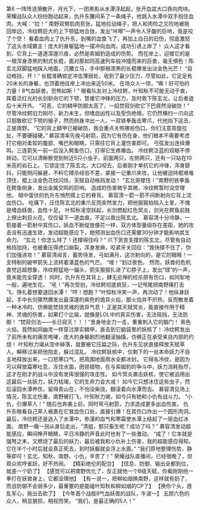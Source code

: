 第6
    一阵阵涟漪散开，月光下，一团黑影从水潭浮起起，张开血盆大口吞向肉块。
    荣耀战队众人纷纷跑动起来，仇升东腰间系了一条绳子，他跳入水潭中双手抱住血肉，大喊：“拉！”
    南野双臂肌肉贲张，猛地拉动绳子，把人和肉险之又险地被拖回岸边，冷纹鳄巨大的上下颚猛地合拢，发出“咔嚓”一声令人牙酸的巨响，竟是咬了个空！
    看着血肉上了仇升东，到嘴的血食飞了，再加上白日的旧伤，彻底激怒了这头水域霸主！庞大的身躯猛地一摆冲向血肉，成功引诱上岸了！
    众人这才看到，它背上一道道深邃爪痕，必然是索姆豹造成的伤势。
    而在岸上，迎接它的是一根浑身漆黑的制式长棍，面对那如同高速列车般冲撞而来的巨兽，毫无惧色！陈玄北双脚猛地踩入地面，沉腰立马，手中那根漆黑的长棍爆发出淡金色光芒！
    “自动格挡，开！”
    长棍准确锁定冲击薄弱处，收到了最少压力，尽管如此，它足足有20米长的身躯，也顶着他往岸上冲出来近50米。
    在场众人一惊，“嘶！好可怕的力量！8气血妖兽，恐怖如斯！”
    眼看队友对上冷纹鳄，叶知秋不可能无动于衷，挥着泛红光的长剑斩向它的下颚，暂缓它冲锋的压力，及时救下陈玄北，让后者退后十米开外。
    “可恶，它的鳞甲防御太高了，一招焚寂剑砍它下巴居然没破防！”
    尽管冷纹鳄旧力刚尽、新力未生，但嗜血凶性以及受伤绝境，它仍然横扫一爪向这只胆敢砍它下颚的猴子，然而侧身冲出一人，一双铁拳轰击寒爪，代他挡下这击，正是南野。
    “它的背上鳞甲已被破防，我会重点关照哪些伤口，你们注意周旋拉扯，不要硬碰硬。”
    慕容清率先挽弓射箭，因为它有伤在身，他们根本不需要考虑打它相对柔软的腹部、嘴巴和眼睛，只需往它背上灌伤害即可。
    弓弦发出连续爆鸣，三连箭矢一前一后没入鳄鱼伤口，打得它生疼爆血。
    冷纹鳄泛蓝的双眼不停转动，它可以清晰察觉到附近5只小虫子，前面两只，左侧两只，还有一只站在10米高的岩石上。
    它锁定住了陈玄北，大口咬去，后者刚才单抗它的冲锋，浑身颤抖，只能侧闪躲避，不料它搏杀经验不差，紧接一记重爪夹攻，让他被迫持棍艰难顶住，棍上淡金色花纹闪烁，天赋自动格挡发动！
    "玄北哥撑住！"南野的铁拳轰在鳄鱼侧身，发出金属交鸣的巨响。
    造成的伤害微乎其微，冷纹鳄暂时没空理他。
    暗中蛰伏的仇升东悄然摸上它的脊背。
    慕容清一箭一箭不间断射向它背上流血伤口。
    吃痛下，压住陈玄北的重爪反而突然发力，把他狠狠拍陷入土里，不愧是嗜血妖兽，血性十足。
    叶知秋凌空跃起，长剑燃起红色冥炎，剑光在鳄鱼前肢上擦出刺目火花，仅仅留下一道血痕，不足以救出陈玄北。
    慕容清十分冷静，一箭接着一箭射中其伤口，妖血不断绽放像花一样，双方体型量级存在差距，她的攻击没有迅速生效，发动超能感应下，她预测出血伤口还需要30分钟才能影响其生命力。
    “玄北！你怎么样了！还撑得住吗？”
    爪下苦苦支撑的陈玄北，尽管有自动格挡加持，也被重压得虎口崩裂，浑身发麻，咬紧牙关回应：“我快撑不住了，你们加强进攻！”
    慕容清闻言，蓄势待发，弓如满月，这次射向的，是它的眼睛！一支特制的破甲箭矢上流转着湛蓝色的气芒。
    “嗖！”划过夜色。
    然而，妖兽的危机直觉远超想象，冷纹鳄猛地一偏头，箭矢狠狠扎进了它脖子上，发出“铿”的一声，竟未能完全穿透！
    同时，仇升东在其背上，肆无忌惮的绞杀原有伤口，如同犁地一般，遍地生花。
    “吼！”再次受创，冷纹鳄彻底疯狂，一记甩尾把南野痛打击飞，挣扎着想要退回水潭！
    “哼！想跑？”叶知秋冷笑一声，再次动了！他纵身跃起，手中长剑骤然爆发出最深邃的紫色的诡异火焰，那火焰并不炽热，反而散发着一种冰冷的、仿佛能焚烧灵魂的诡异气息！
    正是其天赋冥炎，能直接作用于精神、灵魂的伤害，如果打个比喻，就像是LOL中的真实伤害，无法阻挡，无法防御！
    “焚寂剑法——长日寂灭！！！”舍身地全力一击，重重刺入它的脑门！
    紫色火焰，竟然如同幽灵一样穿过厚实鳞甲，直击到它脑袋里的妖核了！
    冷纹鳄发出了前所未有的痛苦咆哮，庞大的身躯剧烈地翻滚抽搐，仿佛正在承受来自内部的灼烧！
    叶知秋力竭从空中掉落，就要被它压扁之际，仇升东见状直接释放天赋草人，瞬移过来把他抱走，躲过混乱。
    冷纹鳄妖核中，仅剩下的一丝本命妖力不自主地释放出来，一口怒寒口气，把周围地面雨水全都冰封。
    它得名冷纹，是因为可以释放霜寒吐息，冻住水面，困锁猎物，在与索姆豹的争斗中，妖力消耗殆尽，这才在刚才的战斗中没有发挥很强的攻击性。
    如今冥炎袭击妖核，使它被迫用出这最后一丝妖力，妖力枯竭，它的生命力会大减！
    如今它只想冰住这些虫子，然后滚回水潭养伤，留得青山在，不怕没柴烧，翻滚着向水潭而去。
    慕容清见场上情况，陈玄北伤重，南野被打飞，叶知秋力竭，如今只有她和小仇有战斗力。
    “小仇，引爆草人！”
    随后也奔袭上前，同时弯弓射箭，力求造成更多出血伤害。
    仇升东眼看自己草人被裹在它冒血伤口处，直接引爆！在其伤口炸出一个圆形肉洞。
    最后，冷纹鳄还是逃入了水潭中，弥漫的血气和寒霜使水潭上结起了一层血红冰面。
    南野一瘸一拐从身后走出，“清姐，那只畜生呢？成功了吗？”
    慕容清发动超能感应，瞬间睁开眼睛，平日冷静的声音此时也有了一些激动。
    “成了！它本就是强弩之末，又燃烧了最后的妖力，最后被我和小仇补上伤害，我的超能感应得知，它在半个小时后就会真正死去，到时妖躯就会浮上水面。”
    “我们原地整理伤势，静等即可！玄北、知秋、南野、小仇，辛苦了！”
    荣耀战队直播间，已经很晚了，但观众欢呼雀跃，好不热闹。
    【精彩绝伦的配合】
    【信息、防御、输出全都到位，就差一个奶了】
    【感觉可以把南野优化了，反正就他一个B级天赋，你看刚刚他一拳打在妖兽身上，它都没理他】
    【有一说一，把柳如烟换南野，这样就有奶了，而且防御不会弱多少，最重要的是能磕叶知秋和柳如烟的CP了】
    【换你个头，惑乱军心，拖出去砍了】
    【今年首个战胜8气血妖兽的战队，牛波一】
    五颜六色的众人，稍显狼狈，相视而笑。
    “我们，是最正确的5人！”    

